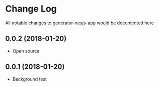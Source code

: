 # Change Log
All notable changes to generator-nesjs-app would be documented here

<a name="0.0.2"></a>
## 0.0.2 (2018-01-20)

* Open source

<a name="0.0.1"></a>
## 0.0.1 (2018-01-20)

* Background test